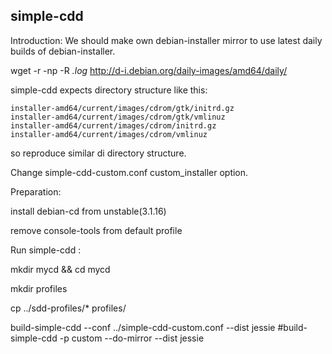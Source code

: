 simple-cdd
----------
Introduction:
We should make own debian-installer mirror to use latest daily builds of debian-installer.

wget -r -np -R *.log* http://d-i.debian.org/daily-images/amd64/daily/

simple-cdd expects directory structure like this:

    installer-amd64/current/images/cdrom/gtk/initrd.gz
    installer-amd64/current/images/cdrom/gtk/vmlinuz
    installer-amd64/current/images/cdrom/initrd.gz
    installer-amd64/current/images/cdrom/vmlinuz

so reproduce similar di directory structure.

Change simple-cdd-custom.conf custom_installer option.


Preparation:

install debian-cd from unstable(3.1.16)

remove console-tools from default profile

Run simple-cdd :

mkdir mycd && cd mycd

mkdir profiles

cp ../sdd-profiles/* profiles/

build-simple-cdd --conf ../simple-cdd-custom.conf --dist jessie
#build-simple-cdd  -p custom --do-mirror --dist jessie
